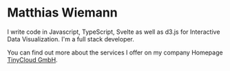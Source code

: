 # Matthias Wiemann

I write code in Javascript, TypeScript, Svelte as well as d3.js for Interactive Data Visualization. I'm a full stack developer.

You can find out more about the services I offer on my company Homepage [TinyCloud GmbH](https://www.tinycloud.io).